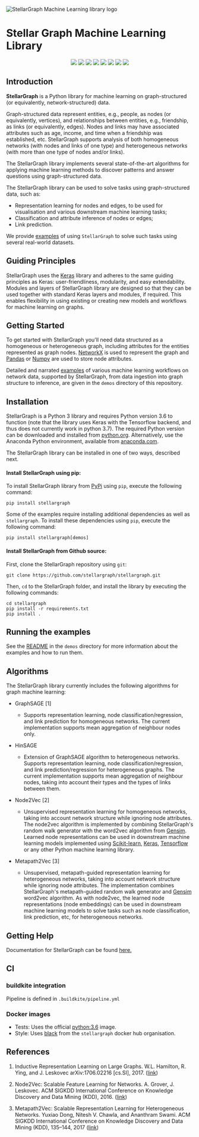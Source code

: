 ![StellarGraph Machine Learning library logo](https://raw.githubusercontent.com/stellargraph/stellargraph/develop/stellar-graph-banner.png)

# Stellar Graph Machine Learning Library

<p align="center">
  <a href="https://github.com/ambv/black" alt="Code style">
    <img src="https://img.shields.io/badge/code%20style-black-000000.svg" /></a>
  <a href="http://stellargraph.readthedocs.io/" alt="Docs">
    <img src="https://readthedocs.org/projects/stellargraph/badge/?version=latest" /></a>
  <a href="https://pypi.org/project/stellargraph/" alt="PyPI">
    <img src="https://img.shields.io/pypi/v/stellargraph.svg" /></a>
  <a href="https://buildkite.com/stellar/stellar-ml?branch=master/" alt="Build status: master">
    <img src="https://img.shields.io/buildkite/34d537a018c6bf27cf154aa5bcc287b2e170d6e3391cd40c64/master.svg?label=branch:+master"/></a>
  <a href="https://buildkite.com/stellar/stellar-ml?branch=develop/" alt="Build status: develop">
    <img src="https://img.shields.io/buildkite/34d537a018c6bf27cf154aa5bcc287b2e170d6e3391cd40c64/develop.svg?label=branch:+develop"/></a>
  <a href="https://github.com/stellargraph/stellargraph/blob/develop/CONTRIBUTING.md" alt="contributions welcome">
    <img src="https://img.shields.io/badge/contributions-welcome-brightgreen.svg"/></a>
  <a href="https://github.com/stellargraph/stellargraph/blob/develop/LICENSE" alt="license">
    <img src="https://img.shields.io/github/license/stellargraph/stellargraph.svg"/></a>
  <a href="https://coveralls.io/github/stellargraph/stellargraph" alt="code coverage">
    <img src="https://coveralls.io/repos/github/stellargraph/stellargraph/badge.svg"/></a>
</p>


## Introduction
**StellarGraph** is a Python library for machine learning on graph-structured (or equivalently, network-structured) data.

Graph-structured data represent entities, e.g., people, as nodes (or equivalently, vertices),
and relationships between entities, e.g., friendship, as links (or
equivalently, edges). Nodes and links may have associated attributes such as age, income, and time when
a friendship was established, etc. StellarGraph supports analysis of both homogeneous networks (with nodes and links of one type)
and heterogeneous networks (with more than one type of nodes and/or links).

The StellarGraph library implements several state-of-the-art algorithms for applying machine learning methods to
discover patterns and answer questions using graph-structured data.

The StellarGraph library can be used to solve tasks using graph-structured data, such as:
- Representation learning for nodes and edges, to be used for visualisation and various downstream machine learning tasks;
- Classification and attribute inference of nodes or edges;
- Link prediction.

We provide [examples](https://github.com/stellargraph/stellargraph/tree/master/demos/) of using `StellarGraph` to solve
such tasks using several real-world datasets.


## Guiding Principles

StellarGraph uses the [Keras](https://keras.io/) library and adheres to the same guiding principles
as Keras: user-friendliness, modularity, and easy extendability. Modules and layers
of StellarGraph library are designed so that they can be used together with
standard Keras layers and modules, if required. This enables flexibility in using existing
or creating new models and workflows for machine learning on graphs.

## Getting Started

To get started with StellarGraph you'll need data structured as a homogeneous or heterogeneous graph, including
attributes for the entities represented as graph nodes.
[NetworkX](https://networkx.github.io/) is used to represent the graph and [Pandas](https://pandas.pydata.org/)
or [Numpy](http://www.numpy.org/) are used to store node attributes.

Detailed and narrated [examples](https://github.com/stellargraph/stellargraph/tree/master/demos/) of various machine learning workflows on network data, supported by StellarGraph, from data ingestion into graph structure to inference, are given in the `demos` directory of this repository.

<!--
StellarGraph supports different machine learning use-cases, including:

* Representation learning for nodes
  - See the demos in folder `demos/embeddings` for examples of unsupervised node representation learning using the
  random walk-based methods Node2Vec [1], and Metapath2Vec [2].

* Node classification and regression
  - See the demo in folder `demos/node-classification-graphsage` for an example of how to predict attributes of nodes
  using the GraphSAGE [3] algorithm given node features and training labels.
  - See the demo in folder `demos/node-classification-node2vec` for an example of how to predict attributes of nodes
  using the Node2Vec [1] algorithm for nodes without features, unsupervised node representation learning, and
  supervised classifier training for the downstream task.
  - See the demo in folder `demos/node-classification-hinsage` for examples of how to predict attributes of nodes
  using the HinSAGE algorithm for given node features and training labels.

* Link prediction
  - See the demo in folder `demos/link-prediction-random-walks` for an example of how to predict the existence of links between nodes
  without node features, using the Node2Vec [1] and Metapath2Vec [2] algorithms.
  - See the demo in folder `demos/link-prediction-graphsage` for an example of how to predict the existence of links between
  nodes with node features using the GraphSAGE [3] algorithm.

* Recommender systems
  - See the demo in folder `demos/link-prediction-hinsage` for an example of how to predict
  movie ratings between users and movies using a Heterogeneous generalisation of GraphSAGE model, which we call HinSAGE.

-->


## Installation
StellarGraph is a Python 3 library and requires Python version 3.6 to function (note that the library
uses Keras with the Tensorflow backend, and thus does not currently work in python 3.7). The required Python version
can be downloaded and installed from [python.org](http://python.org/). Alternatively, use the Anaconda Python
environment, available from [anaconda.com](https://www.anaconda.com/download/).

<!--
The StellarGraph library requires [Keras](https://keras.io/), so you'll need to install Keras and a selected backend (we recommend tensorflow, which is used to test StellarGraph).  Other requirements are the NetworkX library (to create and modify graphs and networks), numpy (to manipulate numeric arrays), pandas (to manipulate tabular data), and gensim (to use the Word2Vec model), scikit-learn (to prepare datasets for machine learning), and matplotlib (for plotting).
-->

The StellarGraph library can be installed in one of two ways, described next.

#### Install StellarGraph using pip:
To install StellarGraph library from [PyPi](http://pypi.org) using `pip`, execute the following command:
```
pip install stellargraph
```

Some of the examples require installing additional dependencies as well as `stellargraph`.
To install these dependencies using `pip`, execute the following command:
```
pip install stellargraph[demos]
```


#### Install StellarGraph from Github source:
First, clone the StellarGraph repository using `git`:
```
git clone https://github.com/stellargraph/stellargraph.git
```

Then, `cd` to the StellarGraph folder, and install the library by executing the following commands:
```
cd stellargraph
pip install -r requirements.txt
pip install .
```

## Running the examples

See the [README](https://github.com/stellargraph/stellargraph/tree/master/demos/README.md) in the `demos` directory for more information about the examples and how to run them.

## Algorithms
The StellarGraph library currently includes the following algorithms for graph machine learning:

* GraphSAGE [1]
  - Supports representation learning, node classification/regression, and link prediction for homogeneous networks.
  The current implementation supports mean aggregation of neighbour nodes only.

* HinSAGE
  - Extension of GraphSAGE algorithm to heterogeneous networks.
  Supports representation learning, node classification/regression, and link prediction/regression for heterogeneous graphs.
  The current implementation supports mean aggregation of neighbour nodes,
  taking into account their types and the types of links between them.

* Node2Vec [2]
  - Unsupervised representation learning for homogeneous networks, taking into account network structure while ignoring
  node attributes. The node2vec algorithm is implemented by combining StellarGraph's random walk generator with the word2vec
  algorithm from [Gensim](https://radimrehurek.com/gensim/).
  Learned node representations can be used in downstream machine learning models
  implemented using [Scikit-learn](http://scikit-learn.org/stable/), [Keras](https://keras.io/),
  [Tensorflow](https://www.tensorflow.org/) or any other Python machine learning library.

* Metapath2Vec [3]
  - Unsupervised, metapath-guided representation learning for heterogeneous networks, taking into account network structure while ignoring
  node attributes. The implementation combines StellarGraph's metapath-guided random walk
  generator and [Gensim](https://radimrehurek.com/gensim/) word2vec algorithm.
  As with node2vec, the learned node representations (node embeddings) can be used in
  downstream machine learning models to solve tasks such as node classification, link prediction, etc,
  for heterogeneous networks.


## Getting Help

Documentation for StellarGraph can be found [here.](https://stellargraph.readthedocs.io)

## CI

### buildkite integration

Pipeline is defined in `.buildkite/pipeline.yml`

### Docker images

* Tests: Uses the official [python:3.6](https://hub.docker.com/_/python/) image.
* Style: Uses [black](https://hub.docker.com/r/stellargraph/black/) from the `stellargraph` docker hub organisation.

## References

1. Inductive Representation Learning on Large Graphs. W.L. Hamilton, R. Ying, and J. Leskovec arXiv:1706.02216
[cs.SI], 2017. ([link](http://snap.stanford.edu/graphsage/))

2. Node2Vec: Scalable Feature Learning for Networks. A. Grover, J. Leskovec. ACM SIGKDD International Conference on
Knowledge Discovery and Data Mining (KDD), 2016. ([link](https://snap.stanford.edu/node2vec/))

3. Metapath2Vec: Scalable Representation Learning for Heterogeneous Networks. Yuxiao Dong, Nitesh V. Chawla, and
Ananthram Swami. ACM SIGKDD International Conference on Knowledge Discovery and Data Mining (KDD), 135–144, 2017
([link](https://ericdongyx.github.io/metapath2vec/m2v.html))
